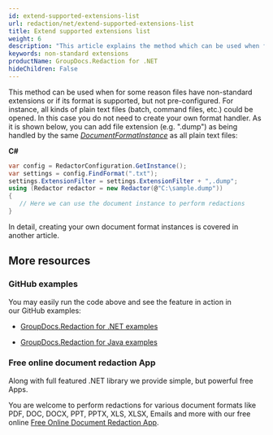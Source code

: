 ```yaml
---
id: extend-supported-extensions-list
url: redaction/net/extend-supported-extensions-list
title: Extend supported extensions list
weight: 6
description: "This article explains the method which can be used when for some reason files have non-standard extensions or if its format is supported, but not pre-configured."
keywords: non-standard extensions
productName: GroupDocs.Redaction for .NET
hideChildren: False
---
```

This method can be used when for some reason files have non-standard extensions or if its format is supported, but not pre-configured. For instance, all kinds of plain text files (batch, command files, etc.) could be opened. In this case you do not need to create your own format handler. As it is shown below, you can add file extension (e.g. ".dump") as being handled by the same *[DocumentFormatInstance](https://apireference.groupdocs.com/net/redaction/groupdocs.redaction.integration/documentformatinstance)* as all plain text files:

**C#**

```csharp
var config = RedactorConfiguration.GetInstance();
var settings = config.FindFormat(".txt");
settings.ExtensionFilter = settings.ExtensionFilter + ",.dump";
using (Redactor redactor = new Redactor(@"C:\sample.dump"))
{
   // Here we can use the document instance to perform redactions
}
```

In detail, creating your own document format instances is covered in another article.

## More resources

### GitHub examples

You may easily run the code above and see the feature in action in our GitHub examples:

*   [GroupDocs.Redaction for .NET examples](https://github.com/groupdocs-redaction/GroupDocs.Redaction-for-.NET)
    
*   [GroupDocs.Redaction for Java examples](https://github.com/groupdocs-redaction/GroupDocs.Redaction-for-Java)
    

### Free online document redaction App

Along with full featured .NET library we provide simple, but powerful free Apps.

You are welcome to perform redactions for various document formats like PDF, DOC, DOCX, PPT, PPTX, XLS, XLSX, Emails and more with our free online [Free Online Document Redaction App](https://products.groupdocs.app/redaction).
